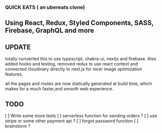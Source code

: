 ### QUICK EATS ( an ubereats clone)

## Using React, Redux, Styled Components, SASS, Firebase, GraphQL and more

## UPDATE

totally converted this to use typescript, chakra-ui, nextjs and firebase.  Also added hooks and testing, removed redux to use react context and connected cloudinary directly to next.js for nicer image optimization features.

all the pages and routes are now statically generated at build time, which makes for a much faster,and smooth web experience.  


## TODO

[ ] Write some more tests 
[ ] serverless function for sending orders ?
[ ] use stripe or some other payment api ?
[ ] forgot password function 
[ ] brainstorm ?
